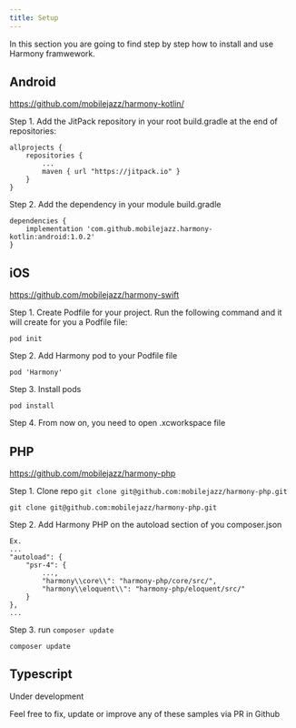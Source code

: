```yaml
---
title: Setup
---
```


In this section you are going to find step by step how to install and use Harmony framwework.
## Android

https://github.com/mobilejazz/harmony-kotlin/

Step 1. Add the JitPack repository in your root build.gradle at the end of repositories:

```
allprojects {
    repositories {
        ...
        maven { url "https://jitpack.io" }
    }
}
```

Step 2. Add the dependency in your module build.gradle

```
dependencies {
    implementation 'com.github.mobilejazz.harmony-kotlin:android:1.0.2'
}
```

## iOS

https://github.com/mobilejazz/harmony-swift

Step 1. Create Podfile for your project. Run the following command and it will create for you a Podfile file:

```
pod init
```

Step 2. Add Harmony pod to your Podfile file

```
pod 'Harmony'
```

Step 3. Install pods

```
pod install
```

Step 4. From now on, you need to open .xcworkspace file


## PHP

https://github.com/mobilejazz/harmony-php

Step 1. Clone repo `git clone git@github.com:mobilejazz/harmony-php.git`
```
git clone git@github.com:mobilejazz/harmony-php.git
```

Step 2. Add Harmony PHP on the autoload section of you composer.json
```
Ex.
...
"autoload": {
    "psr-4": {
        ...,
        "harmony\\core\\": "harmony-php/core/src/",
        "harmony\\eloquent\\": "harmony-php/eloquent/src/"
    }
},
...
```

Step 3. run `composer update`
```
composer update
```

## Typescript

Under development

Feel free to fix, update or improve any of these samples via PR in Github